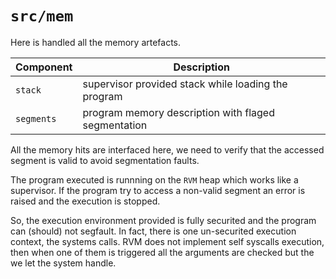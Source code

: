 `src/mem`
=========

Here is handled all the memory artefacts.

| Component  | Description                                         |
|------------|-----------------------------------------------------|
| `stack`    | supervisor provided stack while loading the program |
| `segments` | program memory description with flaged segmentation |

All the memory hits are interfaced here, we need to verify that the accessed segment is valid to avoid segmentation faults.

The program executed is runnning on the `RVM` heap which works like a supervisor. If the program try to access a non-valid segment an error is raised and the execution is stopped.

So, the execution environment provided is fully securited and the program can (should) not segfault.
In fact, there is one un-securited execution context, the systems calls. RVM does not implement self syscalls execution, then when one of them is triggered all the arguments are checked but the we let the system handle.